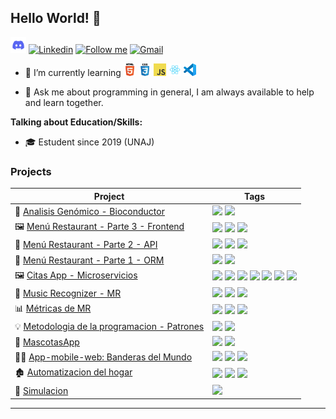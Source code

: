 ## Hello World! 👋

<!--
**veroyols/veroyols** is a ✨ _special_ ✨ repository because its `README.md` (this file) appears on your GitHub profile.

Here are some ideas to get you started:

- 🔭 I’m currently working on ...
- 🌱 I’m currently learning ...
- 👯 I’m looking to collaborate on ...
- 🤔 I’m looking for help with ...
- 💬 Ask me about ...
- 📫 How to reach me: ...
- 😄 Pronouns: ...
- ⚡ Fun fact: ...
-->
[<img height="25" src="https://raw.githubusercontent.com/github/explore/80688e429a7d4ef2fca1e82350fe8e3517d3494d/topics/discord/discord.png">](https://discord.com/veroyols) 
[![Linkedin](https://img.shields.io/badge/-LinkedIn-blue?style=flat&logo=Linkedin&logoColor=white)](https://www.linkedin.com/in/veroyols/)
[<img src="https://img.shields.io/github/followers/veroyols?label=follow&style=social" height="22" title="Follow me" />](https://github.com/veroyols) 
[![Gmail](https://img.shields.io/badge/-Gmail-c14438?style=flat&logo=Gmail&logoColor=white)](mailto:vero.scholz@gmail.com)

- 🌱 I’m currently learning 
<code><img height="20" src="https://raw.githubusercontent.com/github/explore/80688e429a7d4ef2fca1e82350fe8e3517d3494d/topics/html/html.png"></code>
<code><img height="20" src="https://raw.githubusercontent.com/github/explore/80688e429a7d4ef2fca1e82350fe8e3517d3494d/topics/css/css.png"></code>
<code><img height="20" src="https://raw.githubusercontent.com/github/explore/80688e429a7d4ef2fca1e82350fe8e3517d3494d/topics/javascript/javascript.png"></code>
<code><img height="20" src="https://raw.githubusercontent.com/github/explore/80688e429a7d4ef2fca1e82350fe8e3517d3494d/topics/react/react.png"></code>
<code><img height="20" src="https://raw.githubusercontent.com/github/explore/80688e429a7d4ef2fca1e82350fe8e3517d3494d/topics/visual-studio-code/visual-studio-code.png"></code>

- 💬 Ask me about programming in general, I am always available to help and learn together.

**Talking about Education/Skills:**

- 🎓 Estudent since 2019 (UNAJ)
### Projects

| Project                            | Tags  |
| ----------------------------------- | ----- |
| 🧬 [Analisis Genómico - Bioconductor](https://github.com/veroyols/bioconductor) | <img src="https://img.shields.io/badge/Docker-blue"> <img src="https://img.shields.io/badge/R-green"> |
| 🖼️ [Menú Restaurant - Parte 3 - Frontend](https://veroyols.github.io/TP3_restaurant/) | <img src="https://img.shields.io/badge/HTML-blue"> <img src="https://img.shields.io/badge/CSS-red"> <img src="https://img.shields.io/badge/JS-yellow"> |
| 🚀 [Menú Restaurant - Parte 2 - API](https://github.com/veroyols/api_restaurant) | <img src="https://img.shields.io/badge/.NET-blue"> <img src="https://img.shields.io/badge/C%23-green"> <img src="https://img.shields.io/badge/SQLServer-red"> |
| 🚧 [Menú Restaurant - Parte 1 - ORM](https://github.com/veroyols/TP1-ORM-Scholz_Veronica) | <img src="https://img.shields.io/badge/Entity_Framework_Core-blue"> <img src="https://img.shields.io/badge/C%23-yellow"> |
| 🖼️ [Citas App - Microservicios](https://github.com/Unaj-Grupo-3) | <img src="https://img.shields.io/badge/HTML-blue"> <img src="https://img.shields.io/badge/CSS-red"> <img src="https://img.shields.io/badge/JS-yellow"> <img src="https://img.shields.io/badge/.NET-blue"> <img src="https://img.shields.io/badge/C%23-green"> <img src="https://img.shields.io/badge/SQLServer-red"> <img src="https://img.shields.io/badge/Entity_Framework_Core-blue"> |
| 🎯 [Music Recognizer - MR](https://github.com/veroyols/music-recognizer) | <img src="https://img.shields.io/badge/React_Native-blue"> <img src="https://img.shields.io/badge/JavaScript-yellow"> <img src="https://img.shields.io/badge/ACRCloud-green"> |
| 📊 [Métricas de MR](https://github.com/veroyols/metricas) | <img src="https://img.shields.io/badge/Python-blue"> <img src="https://img.shields.io/badge/Requests-orange"> <img src="https://img.shields.io/badge/JSON-green"> |
| 💡 [Metodologia de la programacion - Patrones](https://github.com/veroyols/I3007_patrones_de_disenio)| <img src="https://img.shields.io/badge/.NET-blue"> <img src="https://img.shields.io/badge/C%23-green"> |
| 🐾 [MascotasApp](https://github.com/margaritaEnterprise/MascotasApp) | <img src="https://img.shields.io/badge/Android Studio-green"> <img src="https://img.shields.io/badge/Java-red">|
| 🏳️‍🌈 [App-mobile-web: Banderas del Mundo](https://github.com/margaritaEnterprise/app-Mobile-Web) | <img src="https://img.shields.io/badge/HTML-blue"> <img src="https://img.shields.io/badge/CSS-red"> <img src="https://img.shields.io/badge/JS-yellow"> |
| 🏚️ [Automatizacion del hogar](https://github.com/team-bestia/TPF_lab/tree/main) | <img src="https://img.shields.io/badge/Proteus-green"> <img src="https://img.shields.io/badge/Arduino-black"> <img src="https://img.shields.io/badge/C-blue"> |
| 🏥 [Simulacion](https://github.com/veroyols/netlogo) | <img src="https://img.shields.io/badge/NetLogo-orange"> |
----
